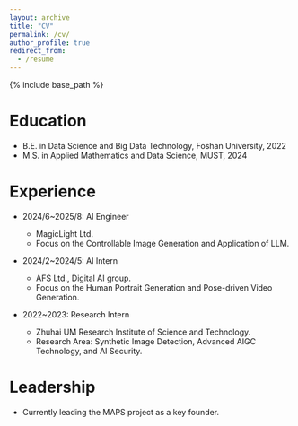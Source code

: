 ```yaml
---
layout: archive
title: "CV"
permalink: /cv/
author_profile: true
redirect_from:
  - /resume
---
```


{% include base_path %}

Education
======
* B.E. in Data Science and Big Data Technology, Foshan University, 2022
* M.S. in Applied Mathematics and Data Science, MUST, 2024

Experience
======
* 2024/6~2025/8: AI Engineer
  * MagicLight Ltd.
  * Focus on the Controllable Image Generation and Application of LLM.

* 2024/2~2024/5: AI Intern
  * AFS Ltd., Digital AI group.
  * Focus on the Human Portrait Generation and Pose-driven Video Generation.
  
* 2022~2023: Research Intern
  * Zhuhai UM Research Institute of Science and Technology.
  * Research Area: Synthetic Image Detection, Advanced AIGC Technology, and AI Security.

Leadership
======
* Currently leading the MAPS project as a key founder.
